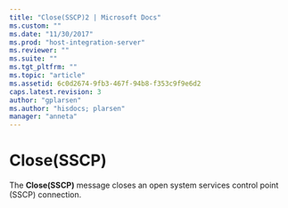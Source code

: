 ```yaml
---
title: "Close(SSCP)2 | Microsoft Docs"
ms.custom: ""
ms.date: "11/30/2017"
ms.prod: "host-integration-server"
ms.reviewer: ""
ms.suite: ""
ms.tgt_pltfrm: ""
ms.topic: "article"
ms.assetid: 6c0d2674-9fb3-467f-94b8-f353c9f9e6d2
caps.latest.revision: 3
author: "gplarsen"
ms.author: "hisdocs; plarsen"
manager: "anneta"
---
```

# Close(SSCP)
The **Close(SSCP)** message closes an open system services control point (SSCP) connection.